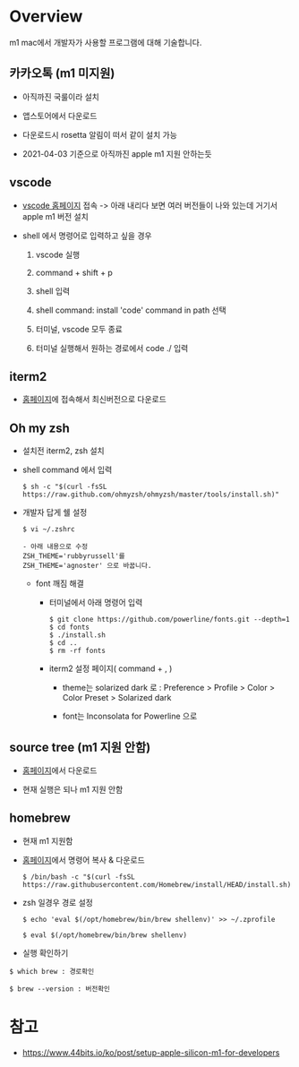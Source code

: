 # Overview

m1 mac에서 개발자가 사용할 프로그램에 대해 기술합니다.

## 카카오톡 (m1 미지원)

- 아직까진 국룰이라 설치

- 앱스토어에서 다운로드

- 다운로드시 rosetta 알림이 떠서 같이 설치 가능

- 2021-04-03 기준으로 아직까진 apple m1 지원 안하는듯

## vscode

- [vscode 홈페이지](https://code.visualstudio.com) 접속 -> 아래 내리다 보면 여러 버전들이 나와 있는데 거기서 apple m1 버전 설치

- shell 에서 명령어로 입력하고 싶을 경우

    1. vscode 실행
    
    2.  command + shift + p
    
    3. shell 입력

    4. shell command: install 'code' command in path 선택
    
    5. 터미널, vscode 모두 종료

    6. 터미널 실행해서 원하는 경로에서 code ./ 입력

## iterm2

- [홈페이지](https://iterm2.com/downloads.html)에 접속해서 최신버전으로 다운로드

## Oh my zsh

- 설치전 iterm2, zsh 설치

- shell command 에서 입력  

    ```
    $ sh -c "$(curl -fsSL https://raw.github.com/ohmyzsh/ohmyzsh/master/tools/install.sh)"
    ```

- 개발자 답게 쉘 설정

    ```
    $ vi ~/.zshrc

    - 아래 내용으로 수정
    ZSH_THEME='rubbyrussell'를
    ZSH_THEME='agnoster' 으로 바꿉니다.
    ```

    - font 깨짐 해결

        - 터미널에서 아래 명령어 입력

            ```
            $ git clone https://github.com/powerline/fonts.git --depth=1
            $ cd fonts
            $ ./install.sh
            $ cd ..
            $ rm -rf fonts
            ```

        - iterm2 설정 페이지( command + , )

            - theme는 solarized dark 로 : Preference > Profile > Color > Color Preset > Solarized dark
            
            - font는 Inconsolata for Powerline 으로

## source tree (m1 지원 안함)

- [홈페이지](https://www.sourcetreeapp.com)에서 다운로드

- 현재 실행은 되나 m1 지원 안함

## homebrew

- 현재 m1 지원함

- [홈페이지](https://brew.sh)에서 명령어 복사 & 다운로드

    ```
    $ /bin/bash -c "$(curl -fsSL https://raw.githubusercontent.com/Homebrew/install/HEAD/install.sh)"
    ```

- zsh 일경우 경로 설정

    ```
    $ echo 'eval $(/opt/homebrew/bin/brew shellenv)' >> ~/.zprofile

    $ eval $(/opt/homebrew/bin/brew shellenv)
    ```

- 실행 확인하기

```
$ which brew : 경로확인

$ brew --version : 버전확인
```

# 참고 

- https://www.44bits.io/ko/post/setup-apple-silicon-m1-for-developers